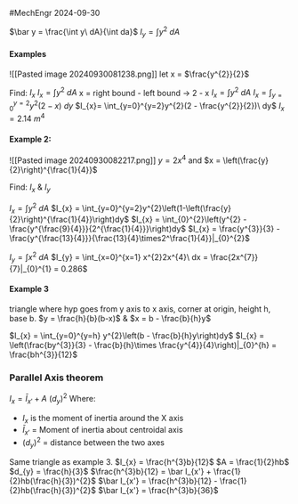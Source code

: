 #MechEngr 2024-09-30

$\bar y = \frac{\int y\ dA}{\int da}$
$I_{y}= \int y^{2}\ dA$

#### Examples
![[Pasted image 20240930081238.png]]
let x = $\frac{y^{2}}{2}$

Find: $I_x$
$I_{x} = \int y^{2}\ dA$
x = right bound - left bound -> 2 - x
$I_{x} = \int y^{2}\ dA$
$I_{x}= \int_{y=0}^{y=2}y^{2}(2-x)\ dy$
$I_{x}= \int_{y=0}^{y=2}y^{2}(2 - \frac{y^{2}}{2})\ dy$
$I_{x} = 2.14\ m^4$

#### Example 2:
![[Pasted image 20240930082217.png]]
$y = 2x^4$ and $x = \left(\frac{y}{2}\right)^{\frac{1}{4}}$

Find: $I_{x}$ & $I_{y}$

$I_{x} = \int y^{2}\ dA$
$I_{x} = \int_{y=0}^{y=2}y^{2}\left(1-\left(\frac{y}{2}\right)^{\frac{1}{4}}\right)dy$
$I_{x} = \int_{0}^{2}\left(y^{2} - \frac{y^{\frac{9}{4}}}{2^{\frac{1}{4}}}\right)dy$
$I_{x} = \frac{y^{3}}{3} - \frac{y^{\frac{13}{4}}}{\frac{13}{4}\times2^\frac{1}{4}}|_{0}^{2}$  

$I_{y} = \int x^{2}\ dA$
$I_{y} = \int_{x=0}^{x=1} x^{2}2x^{4}\ dx = \frac{2x^{7}}{7}|_{0}^{1} = 0.286$

#### Example 3
triangle where hyp goes from y axis to x axis, corner at origin, height h, base b.
$y = \frac{h}{b}(b-x)$ & $x = b - \frac{b}{h}y$

$I_{x} = \int_{y=0}^{y=h} y^{2}\left(b - \frac{b}{h}y\right)dy$
$I_{x} = \left(\frac{by^{3}}{3} - \frac{b}{h}\times \frac{y^{4}}{4}\right)|_{0}^{h} = \frac{bh^{3}}{12}$

### Parallel Axis theorem

$I_{x} = \bar I_{x'} + A\ (d_{y})^{2}$
Where:
- $I_x$ is the moment of inertia around the X axis
- $\bar I_{x'}$ = Moment of inertia about centroidal axis
- $(d_{y})^{2}$ = distance between the two axes

Same triangle as example 3.
$I_{x} = \frac{h^{3}b}{12}$
$A = \frac{1}{2}hb$
$d_{y} = \frac{h}{3}$
$\frac{h^{3}b}{12} = \bar I_{x'} + \frac{1}{2}hb(\frac{h}{3})^{2}$
$\bar I_{x'} = \frac{h^{3}b}{12} - \frac{1}{2}hb(\frac{h}{3})^{2}$
$\bar I_{x'} = \frac{h^{3}b}{36}$
